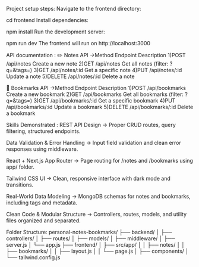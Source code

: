 Project setup steps:
Navigate to the frontend directory:

cd frontend
Install dependencies:


npm install
Run the development server:

npm run dev
The frontend will run on http://localhost:3000

API documentation : 
 ✏️ Notes API
->Method	Endpoint	Description
1)POST	/api/notes	Create a new note
2)GET	/api/notes	Get all notes (filter: ?q=&tags=)
3)GET	/api/notes/:id	Get a specific note
4)PUT	/api/notes/:id	Update a note
5)DELETE	/api/notes/:id	Delete a note

🔖 Bookmarks API
->Method	Endpoint	Description
1)POST	/api/bookmarks	Create a new bookmark
2)GET	/api/bookmarks	Get all bookmarks (filter: ?q=&tags=)
3)GET	/api/bookmarks/:id	Get a specific bookmark
4)PUT	/api/bookmarks/:id	Update a bookmark
5)DELETE	/api/bookmarks/:id	Delete a bookmark

Skills Demonstrated :
REST API Design
→ Proper CRUD routes, query filtering, structured endpoints.

Data Validation & Error Handling
→ Input field validation and clean error responses using middleware.

React + Next.js App Router
→ Page routing for /notes and /bookmarks using app/ folder.

Tailwind CSS UI
→ Clean, responsive interface with dark mode and transitions.

Real-World Data Modeling
→ MongoDB schemas for notes and bookmarks, including tags and metadata.

Clean Code & Modular Structure
→ Controllers, routes, models, and utility files organized and separated.

 Folder Structure:
 personal-notes-bookmarks/
├── backend/
│   ├── controllers/
│   ├── routes/
│   ├── models/
│   ├── middleware/
│   ├── server.js
│   └── app.js
├── frontend/
│   ├── src/app/
│   │   ├── notes/
│   │   ├── bookmarks/
│   │   ├── layout.js
│   │   └── page.js
│   ├── components/
│   └── tailwind.config.js

